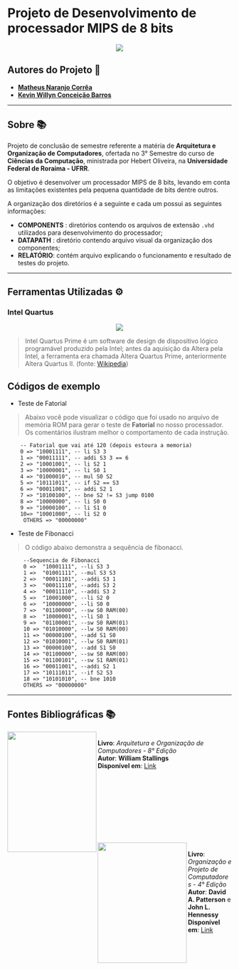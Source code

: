 # Projeto de Desenvolvimento de processador MIPS de 8 bits
<p align="center">
<img src="https://github.com/MatheusOrange211/AOC_Matheus_Kevin_UFRR_2020/blob/main/logo-processador.png">
</p>


## Autores do Projeto 🤝
* [**Matheus Naranjo Corrêa**](https://github.com/MatheusOrange211)
* [**Kevin Willyn Conceição Barros**](https://github.com/KvWIlY) 
---
## Sobre 📚
Projeto de conclusão de semestre referente a matéria de **Arquitetura e Organização de Computadores**, ofertada no 3° Semestre do curso de **Ciências da Computação**, ministrada por Hebert Oliveira, na **Universidade Federal de Roraima - UFRR**.

O objetivo é desenvolver um processador MIPS de 8 bits, levando em conta as limitações existentes pela pequena quantidade de bits dentre outros.

A organização dos diretórios é a seguinte e cada um possui as seguintes informações:
* **COMPONENTS** : diretórios contendo os arquivos de extensão `.vhd` utilizados para desenvolvimento do processador;
* **DATAPATH** : diretório contendo arquivo visual da organização dos componentes;
* **RELATÓRIO**: contém arquivo explicando o funcionamento e resultado de testes do projeto.

---
## Ferramentas Utilizadas ⚙
### Intel Quartus
<p align='center'>
<img src="https://www.jackenhack.com/wp-content/uploads/2020/01/Quartus_prime_icon.png">
</p>

> Intel Quartus Prime é um software de design de dispositivo lógico programável produzido pela Intel; antes da aquisição da Altera pela Intel, a ferramenta era chamada Altera Quartus Prime, anteriormente Altera Quartus II. (fonte: [Wikipedia](https://en.wikipedia.org/wiki/Intel_Quartus_Prime))

## Códigos de exemplo

* Teste de Fatorial
> Abaixo você pode visualizar o código que foi usado no arquivo de memória ROM para gerar o teste de **Fatorial** no nosso processador. Os comentários ilustram melhor o comportamento de cada instrução.
```
    -- Fatorial que vai até 120 (depois estoura a memoria)
    0 => "10001111", -- li S3 3
    1 => "00011111", -- addi S3 3 == 6
    2 => "10001001", -- li S2 1
    3 => "10000001", -- li S0 1
    4 => "01000010", -- mul S0 S2
    5 => "10111011", -- if S2 == S3
    6 => "00011001", -- addi S2 1
    7 => "10100100", -- bne S2 != S3 jump 0100
    8 => "10000000", -- li S0 0
    9 => "10000100", -- li S1 0
    10=> "10001000", -- li S2 0
	 OTHERS => "00000000"

```

* Teste de Fibonacci
> O código abaixo demonstra a sequência de fibonacci.
```
	 --Sequencia de Fibonacci
	 0 =>  "10001111", --li S3 3
	 1 =>  "01001111", --mul S3 S3
	 2 =>  "00011101", --addi S3 1
	 3 =>  "00011110", --addi S3 2
	 4 =>  "00011110", --addi S3 2
	 5 =>  "10001000", --li S2 0
	 6 =>  "10000000", --li S0 0
	 7 =>  "01100000", --sw S0 RAM(00)
	 8 =>  "10000001", --li S0 1
	 9 =>  "01100001", --sw S0 RAM(01)
	 10 => "01010000", --lw S0 RAM(00)
	 11 => "00000100", --add S1 S0
	 12 => "01010001", --lw S0 RAM(01)
	 13 => "00000100", --add S1 S0
	 14 => "01100000", --sw S0 RAM(00)
	 15 => "01100101", --sw S1 RAM(01)
	 16 => "00011001", --addi S2 1
	 17 => "10111011", --if S2 S3
	 18 => "10101010", -- bne 1010
	 OTHERS => "00000000"
```	 
---
## Fontes Bibliográficas 📚

<p>
<img align="left" width="200" height="270" src="https://lojasaraiva.vteximg.com.br/arquivos/ids/5850674/1007021321.jpg?v=637064175427000000"><br>
<b> Livro</b>: <i>Arquitetura e Organização de Computadores - 8° Edição</i> <br>
<b> Autor</b>: <b>William Stallings</b> <br>
 <b>Disponível em</b>: <a href="http://www.telecom.uff.br/orgarqcomp/arq/arquitetura-e-organizacao-computadores-8a.pdf">Link</a>
</p>

<br>
<br>
<br>
<br>
<br>
<br>
<br>
<br>

<p>
<img align="left" width="200" height="270" src="https://images-na.ssl-images-amazon.com/images/I/8118crB0kyL.jpg"><br>
<b> Livro</b>: <i>Organização e Projeto de Computadores - 4° Edição</i> <br>
<b> Autor</b>: <b>David A. Patterson</b> e <b>John L. Hennessy</b> <br>
 <b>Disponível em</b>: <a href=https://www.academia.edu/29853525/Arquitetura_de_Computadores_Uma_Abordagem_Quantitativa_David_A_Patterson_e_John_L_Hennessy">Link</a>
</p>
